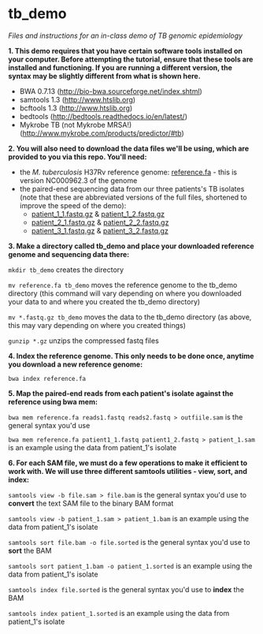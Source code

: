 # tb_demo
*Files and instructions for an in-class demo of TB genomic epidemiology*

**1. This demo requires that you have certain software tools installed on your computer. Before attempting the tutorial, ensure that these tools are installed and functioning. If you are running a different version, the syntax may be slightly different from what is shown here.**
* BWA 0.7.13 (http://bio-bwa.sourceforge.net/index.shtml)
* samtools 1.3 (http://www.htslib.org)
* bcftools 1.3 (http://www.htslib.org)
* bedtools (http://bedtools.readthedocs.io/en/latest/) 
* Mykrobe TB (not Mykrobe MRSA!) (http://www.mykrobe.com/products/predictor/#tb)
    
    
**2. You will also need to download the data files we'll be using, which are provided to you via this repo. You'll need:**
- the *M. tuberculosis* H37Rv reference genome: [reference.fa](reference.ga) - this is version NC000962.3 of the genome 
- the paired-end sequencing data from our three patients's TB isolates (note that these are abbreviated versions of the full files, shortened to improve the speed of the demo): 
  - [patient_1_1.fastq.gz](patient_1_1.fastq.gz) & [patient_1_2.fastq.gz](patient_1_2.fastq.gz)
  - [patient_2_1.fastq.gz](patient_2_1.fastq.gz) & [patient_2_2.fastq.gz](patient_2_2.fastq.gz)
  - [patient_3_1.fastq.gz](patient_3_1.fastq.gz) & [patient_3_2.fastq.gz](patient_3_2.fastq.gz)


**3. Make a directory called tb_demo and place your downloaded reference genome and sequencing data there:**

`mkdir tb_demo` creates the directory

`mv reference.fa tb_demo` moves the reference genome to the tb_demo directory (this command will vary depending on where you downloaded your data to and where you created the tb_demo directory)

`mv *.fastq.gz tb_demo` moves the data to the tb_demo directory (as above, this may vary depending on where you created things)

`gunzip *.gz` unzips the compressed fastq files


**4. Index the reference genome. This only needs to be done once, anytime you download a new reference genome:**

`bwa index reference.fa` 


**5. Map the paired-end reads from each patient's isolate against the reference using bwa mem:**

`bwa mem reference.fa reads1.fastq reads2.fastq > outfiile.sam` is the general syntax you'd use

`bwa mem reference.fa patient1_1.fastq patient1_2.fastq > patient_1.sam` is an example using the data from patient_1's isolate


**6. For each SAM file, we must do a few operations to make it efficient to work with. We will use three different samtools utilities - view, sort, and index:**

`samtools view -b file.sam > file.bam` is the general syntax you'd use to **convert** the text SAM file to the binary BAM format

`samtools view -b patient_1.sam > patient_1.bam` is an example using the data from patient_1's isolate

`samtools sort file.bam -o file.sorted` is the general syntax you'd use to **sort** the BAM 

`samtools sort patient_1.bam -o patient_1.sorted` is an example using the data from patient_1's isolate

`samtools index file.sorted` is the general syntax you'd use to **index** the BAM 

`samtools index patient_1.sorted` is an example using the data from patient_1's isolate


